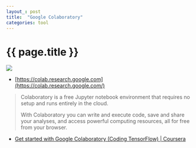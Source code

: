 ```yaml
---
layout_: post
title:  "Google Colaboratory"
categories: tool
---
```


# {{ page.title }}

![](https://colab.research.google.com/img/colab_favicon_256px.png)

- [https://colab.research.google.com](https://colab.research.google.com/)

> Colaboratory is a free Jupyter notebook environment that requires no setup and runs entirely in the cloud.
>  
>  With Colaboratory you can write and execute code, save and share your analyses, and access powerful computing resources, all for free from your browser.

- [Get started with Google Colaboratory (Coding TensorFlow) | Coursera](https://www.coursera.org/learn/introduction-tensorflow/ungradedWidget/O9WuE/get-started-with-google-colaboratory-coding-tensorflow)